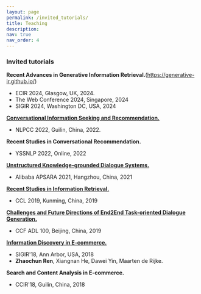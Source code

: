 ```yaml
---
layout: page
permalink: /invited_tutorials/
title: Teaching
description: 
nav: true
nav_order: 4
---
```


### Invited tutorials

**Recent Advances in Generative Information Retrieval.**(https://generative-ir.github.io/)
- ECIR 2024, Glasgow, UK, 2024.
- The Web Conference 2024, Singapore, 2024
- SIGIR 2024, Washington DC, USA, 2024

[**Conversational Information Seeking and Recommendation.**](http://tcci.ccf.org.cn/conference/2022/tutorials.php)
- NLPCC 2022, Guilin, China, 2022.

**Recent Studies in Conversational Recommendation.**
- YSSNLP 2022, Online, 2022

[**Unstructured Knowledge-grounded Dialogue Systems.**](https://yunqi.aliyun.com/2021/speakers?spm=5176.23756404.J_6574826770.4.3cbb7c2185pb62)
- Alibaba APSARA 2021, Hangzhou, China, 2021

[**Recent Studies in Information Retrieval.**](http://www.cips-cl.org/static/CCL2019/frontier.html)
- CCL 2019, Kunming, China, 2019

[**Challenges and Future Directions of End2End Task-oriented Dialogue Generation.**](https://www.ccf.org.cn/c/2019-06-19/666534.shtml)
- CCF ADL 100, Beijing, China, 2019

[**Information Discovery in E-commerce.**](https://www.google.com/url?q=https%3A%2F%2Fsites.google.com%2Fview%2Fsigir2018-info-ec%2Fhome&sa=D&sntz=1&usg=AFQjCNHM8Jst88rtLCxim5JBnp_HwhxTEw)
- SIGIR'18, Ann Arbor, USA, 2018
- **Zhaochun Ren**, Xiangnan He, Dawei Yin, Maarten de Rijke. 

**Search and Content Analysis in E-commerce.**
- CCIR'18, Guilin, China, 2018
